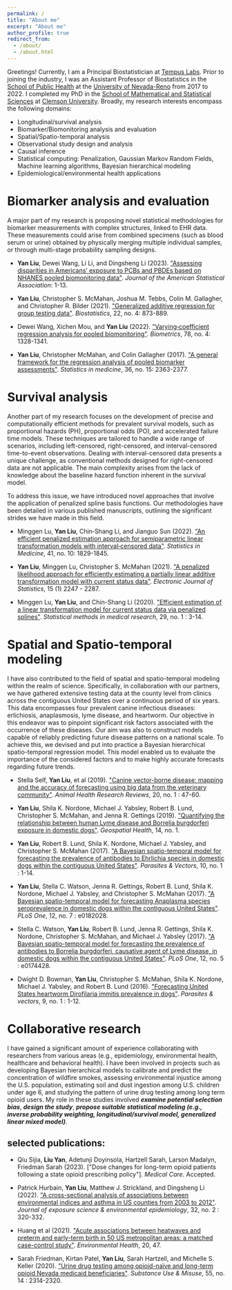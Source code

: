 ```yaml
---
permalink: /
title: "About me"
excerpt: "About me"
author_profile: true
redirect_from: 
  - /about/
  - /about.html
---
```


Greetings! Currently, I am a Principal Biostatistician at [Tempus Labs](https://www.tempus.com/). Prior to joining the industry, I was an Assistant Professor of Biostatistics in the [School of Public Health](https://www.unr.edu/public-health) at the [University of Nevada-Reno](https://www.unr.edu/) from 2017 to 2022. I completed my PhD in the [School of Mathematical and Statistical Sciences](https://www.clemson.edu/science/academics/departments/mathstat/index.html) at [Clemson University](https://www.clemson.edu/). Broadly, my research interests encompass the following domains:
- Longitudinal/survival analysis
- Biomarker/Biomonitoring analysis and evaluation
- Spatial/Spatio-temporal analysis
- Observational study design and analysis
- Causal inference 
- Statistical computing: Penalization, Gaussian Markov Random Fields, Machine learning algorithms, Bayesian hierarchical modeling
- Epidemiological/environmental health applications



# Biomarker analysis and evaluation

A major part of my research is proposing novel statistical methodologies for biomarker measurements with complex structures, linked to EHR data. These measurements could arise from combined specimens (such as blood serum or urine) obtained by physically merging multiple individual samples, or through multi-stage probability sampling designs.

- **Yan Liu**, Dewei Wang, Li Li, and Dingsheng Li (2023). ["Assessing disparities in Americans’ exposure to PCBs and PBDEs based on NHANES pooled biomonitoring data"](https://doi.org/10.1080/01621459.2023.2195546). *Journal of the American Statistical Association*: 1-13.

- **Yan Liu**, Christopher S. McMahan, Joshua M. Tebbs, Colin M. Gallagher, and Christopher R. Bilder (2021). ["Generalized additive regression for group testing data"](https://doi.org/10.1093/biostatistics/kxaa003). *Biostatistics*, 22, no. 4: 873-889.

- Dewei Wang, Xichen Mou, and **Yan Liu** (2022). ["Varying‐coefficient regression analysis for pooled biomonitoring"](https://doi.org/10.1111/biom.13516). *Biometrics*, 78, no. 4: 1328-1341.

- **Yan Liu**, Christopher McMahan, and Colin Gallagher (2017). ["A general framework for the regression analysis of pooled biomarker assessments"]( https://doi.org/10.1002/sim.7291). *Statistics in medicine*, 36, no. 15: 2363-2377.

# Survival analysis

Another part of my research focuses on the development of precise and computationally efficient methods for prevalent survival models, such as proportional hazards (PH), proportional odds (PO), and accelerated failure time models. These techniques are tailored to handle a wide range of scenarios, including left-censored, right-censored, and interval-censored time-to-event observations. Dealing with interval-censored data presents a unique challenge, as conventional methods designed for right-censored data are not applicable. The main complexity arises from the lack of knowledge about the baseline hazard function inherent in the survival model.

To address this issue, we have introduced novel approaches that involve the application of penalized spline basis functions. Our methodologies have been detailed in various published manuscripts, outlining the significant strides we have made in this field.

- Minggen Lu, **Yan Liu**, Chin‐Shang Li, and Jianguo Sun (2022). ["An efficient penalized estimation approach for semiparametric linear transformation models with interval‐censored data"](https://doi.org/10.1002/sim.9331).  *Statistics in Medicine*, 41, no. 10: 1829-1845.

- **Yan Liu**, Minggen Lu, Christopher S. McMahan (2021). ["A penalized likelihood approach for efficiently estimating a partially linear additive transformation model with current status data"](https://doi.org/10.1214/21-EJS1820).  *Electronic Journal of Statistics*, 15 (1) 2247 - 2287. 

- Minggen Lu, **Yan Liu**, and Chin-Shang Li (2020). ["Efficient estimation of a linear transformation model for current status data via penalized splines"](https://doi.org/10.1177/0962280218820406). *Statistical methods in medical research*, 29, no. 1 : 3-14.

# Spatial and Spatio-temporal modeling

I have also contributed to the field of spatial and spatio-temporal modeling within the realm of science. Specifically, in collaboration with our partners, we have gathered extensive testing data at the county level from clinics across the contiguous United States over a continuous period of six years. This data encompasses four prevalent canine infectious diseases: erlichiosis, anaplasmosis, lyme disease, and heartworm. Our objective in this endeavor was to pinpoint significant risk factors associated with the occurrence of these diseases. Our aim was also to construct models capable of reliably predicting future disease patterns on a national scale. To achieve this, we devised and put into practice a Bayesian hierarchical spatio-temporal regression model. This model enabled us to evaluate the importance of the considered factors and to make highly accurate forecasts regarding future trends.

- Stella Self, **Yan Liu**, et al (2019). ["Canine vector-borne disease: mapping and the accuracy of forecasting using big data from the veterinary community"](https://www.cambridge.org/core/journals/animal-health-research-reviews/article/canine-vectorborne-disease-mapping-and-the-accuracy-of-forecasting-using-big-data-from-the-veterinary-community/47413B65E74C8A313B9DF8721D85DA27). *Animal Health Research Reviews*, 20, no. 1 : 47-60.

- **Yan Liu**, Shila K. Nordone, Michael J. Yabsley, Robert B. Lund, Christopher S. McMahan, and Jenna R. Gettings (2019). ["Quantifying the relationship between human Lyme disease and Borrelia burgdorferi exposure in domestic dogs"](https://doi.org/10.4081/gh.2019.750). *Geospatial Health*, 14, no. 1.

- **Yan Liu**, Robert B. Lund, Shila K. Nordone, Michael J. Yabsley, and Christopher S. McMahan (2017). ["A Bayesian spatio-temporal model for forecasting the prevalence of antibodies to Ehrlichia species in domestic dogs within the contiguous United States"](https://doi.org/10.1186/s13071-017-2068-x). *Parasites & Vectors*, 10, no. 1 : 1-14.

- **Yan Liu**, Stella C. Watson, Jenna R. Gettings, Robert B. Lund, Shila K. Nordone, Michael J. Yabsley, and Christopher S. McMahan (2017). ["A Bayesian spatio-temporal model for forecasting Anaplasma species seroprevalence in domestic dogs within the contiguous United States"](https://doi.org/10.1371/journal.pone.0182028). *PLoS One*, 12, no. 7 : e0182028.

- Stella C. Watson, **Yan Liu**, Robert B. Lund, Jenna R. Gettings, Shila K. Nordone, Christopher S. McMahan, and Michael J. Yabsley (2017). ["A Bayesian spatio-temporal model for forecasting the prevalence of antibodies to Borrelia burgdorferi, causative agent of Lyme disease, in domestic dogs within the contiguous United States"](https://doi.org/10.1371/journal.pone.0174428). *PLoS One*, 12, no. 5 : e0174428.

- Dwight D. Bowman, **Yan Liu**, Christopher S. McMahan, Shila K. Nordone, Michael J. Yabsley, and Robert B. Lund (2016). ["Forecasting United States heartworm Dirofilaria immitis prevalence in dogs"](https://doi.org/10.1186/s13071-016-1804-y). *Parasites & vectors*, 9, no. 1 : 1-12.

# Collaborative research

I have gained a significant amount of experience collaborating with researchers from various areas (e.g., epidemiology, environmental health, healthcare and behavioral health). I have been involved in projects such as developing Bayesian hierarchical models to calibrate and predict the concentration of wildfire smokes, assessing environmental injustice among the U.S. population, estimating soil and dust ingestion among U.S. children under age 6, and studying the pattern of urine drug testing among long term opioid users. My role in these studies involved ***examine potential selection bias***, ***design the study***, ***propose suitable statistical modeling (e.g., inverse probability weighting, longitudinal/survival model, generalized linear mixed model)***.

## selected publications:

- Qiu Sijia, **Liu Yan**, Adetunji Doyinsola, Hartzell Sarah, Larson Madalyn, Friedman Sarah (2023). ["Dose changes for long-term opioid patients following a state opioid prescribing policy"]. *Medical Care*. Accepted.

- Patrick Hurbain, **Yan Liu**, Matthew J. Strickland, and Dingsheng Li (2022). ["A cross-sectional analysis of associations between environmental indices and asthma in US counties from 2003 to 2012"](https://doi.org/10.1038/s41370-021-00326-4). *Journal of exposure science & environmental epidemiology*, 32, no. 2 : 320-332.

- Huang et al (2021). ["Acute associations between heatwaves and preterm and early-term birth in 50 US metropolitan areas: a matched case-control study"](https://doi.org/10.1186/s12940-021-00733-y). *Environmental Health*, 20, 47. 

- Sarah Friedman, Kirtan Patel, **Yan Liu**, Sarah Hartzell, and Michelle S. Keller (2020). ["Urine drug testing among opioid-naïve and long-term opioid Nevada medicaid beneficiaries"](https://doi.org/10.1080/10826084.2020.1805467). *Substance Use & Misuse*, 55, no. 14 : 2314-2320.
